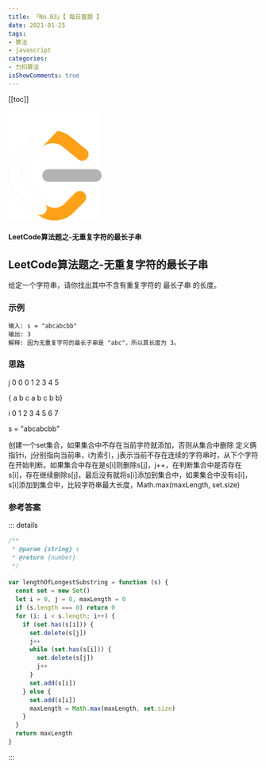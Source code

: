 ```yaml
---
title: 「No.03」【 每日壹题 】
date: 2021-01-25
tags:
- 算法
- javascript
categories:
- 力扣算法
isShowComments: true
---
```

<Boxx />

[[toc]]
<div class="d-flex align-items-center justify-content-center">
    <img src="/images/other/LeetCode.svg">
    <h4 class="flex-grow-1 me-3">LeetCode算法题之-无重复字符的最长子串</h4>
</div>
<!-- more -->

## LeetCode算法题之-无重复字符的最长子串

给定一个字符串，请你找出其中不含有重复字符的 最长子串 的长度。

### 示例

```
输入: s = "abcabcbb"
输出: 3 
解释: 因为无重复字符的最长子串是 "abc"，所以其长度为 3。
```

### 思路
j 0  0  0  1  2  3  4   5

{ a  b  c  a  b  c   b  b}

i 0  1  2  3  4  5  6  7

s = "abcabcbb"

创建一个set集合，如果集合中不存在当前字符就添加，否则从集合中删除
定义俩指针i，j分别指向当前串，i为索引，j表示当前不存在连续的字符串时，从下个字符在开始判断。如果集合中存在是s[i]则删除s[j]，j++，在判断集合中是否存在s[i]，存在继续删除s[j]，最后没有就将s[i]添加到集合中，如果集合中没有s[i]，s[i]添加到集合中，比较字符串最大长度，Math.max(maxLength, set.size)

### 参考答案
::: details
``` js
/**
 * @param {string} s
 * @return {number}
 */

var lengthOfLongestSubstring = function (s) {
  const set = new Set()
  let i = 0, j = 0, maxLength = 0
  if (s.length === 0) return 0
  for (i; i < s.length; i++) {
    if (set.has(s[i])) {
      set.delete(s[j])
      j++
      while (set.has(s[i])) {
        set.delete(s[j])
        j++
      }
      set.add(s[i])
    } else {
      set.add(s[i])
      maxLength = Math.max(maxLength, set.size)
    }
  }
  return maxLength
}
```
:::
